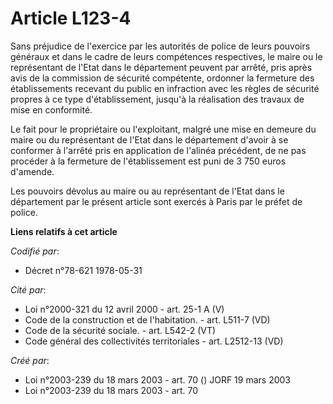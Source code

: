 # Article L123-4

Sans préjudice de l'exercice par les autorités de police de leurs pouvoirs généraux et dans le cadre de leurs compétences
respectives, le maire ou le représentant de l'Etat dans le département peuvent par arrêté, pris après avis de la commission
de sécurité compétente, ordonner la fermeture des établissements recevant du public en infraction avec les règles de sécurité
propres à ce type d'établissement, jusqu'à la réalisation des travaux de mise en conformité.

Le fait pour le propriétaire ou l'exploitant, malgré une mise en demeure du maire ou du représentant de l'Etat dans le
département d'avoir à se conformer à l'arrêté pris en application de l'alinéa précédent, de ne pas procéder à la fermeture de
l'établissement est puni de 3 750 euros d'amende.

Les pouvoirs dévolus au maire ou au représentant de l'Etat dans le département par le présent article sont exercés à Paris
par le préfet de police.

**Liens relatifs à cet article**

_Codifié par_:

  - Décret n°78-621 1978-05-31

_Cité par_:

  - Loi n°2000-321 du 12 avril 2000 - art. 25-1 A (V)
  - Code de la construction et de l'habitation. - art. L511-7 (VD)
  - Code de la sécurité sociale. - art. L542-2 (VT)
  - Code général des collectivités territoriales - art. L2512-13 (VD)

_Créé par_:

  - Loi n°2003-239 du 18 mars 2003 - art. 70 () JORF 19 mars 2003
  - Loi n°2003-239 du 18 mars 2003 - art. 70
